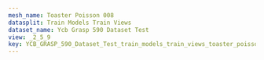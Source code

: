 ```yaml
---
mesh_name: Toaster Poisson 008
datasplit: Train Models Train Views
dataset_name: Ycb Grasp 590 Dataset Test
view: _2_5_9
key: YCB_GRASP_590_Dataset_Test_train_models_train_views_toaster_poisson_008__2_5_9
---
```

